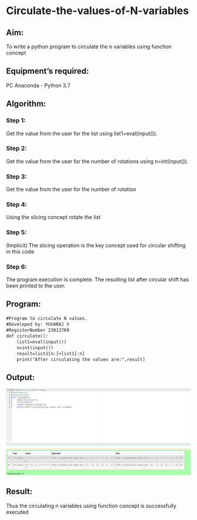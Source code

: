 # Circulate-the-values-of-N-variables
## Aim:
To write a python program to circulate the n variables using function concept
## Equipment’s required:
PC
Anaconda - Python 3.7
## Algorithm: 
### Step 1: 
Get the value from the user for the list using list1=eval(input()).

### Step 2: 
Get the value from the user for the number of rotations using n=int(input()).

### Step 3: 
Get the value from the user for the number of rotation
### Step 4: 
Using the slicing concept rotate the list

### Step 5: 
(Implicit) The slicing operation is the key concept used for circular shifting in this code

### Step 6: 
The program execution is complete. The resulting list after circular shift has been printed to the user.

## Program:
```
#Program to circulate N values.
#Developed by: YUVARAJ V
#RegisterNumber 23013769
def circulate():
    list1=eval(input())
    n=int(input())
    result=list1[n:]+list1[:n]
    print("After circulating the values are:",result)
```
## Output:
![output](/circulate.png)
## Result:
Thus the circulating n variables using function concept is successfully executed
